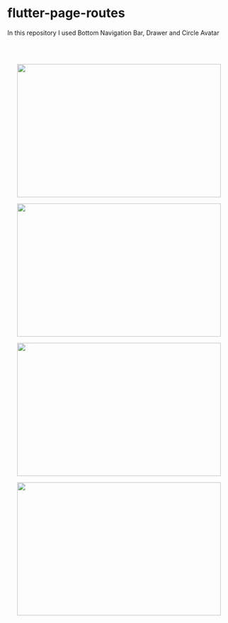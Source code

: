 # flutter-page-routes
In this repository I used Bottom Navigation Bar, Drawer and Circle Avatar

<br><br>

<p align="center">
  <img width="460" height="300" src="![r1](https://user-images.githubusercontent.com/34074484/64068075-a7b05a00-cc3b-11e9-8fbc-52656681cf55.PNG)">
</p>
<p align="center">
  <img width="460" height="300" src="![r2](https://user-images.githubusercontent.com/34074484/64068076-a848f080-cc3b-11e9-9a7c-0faba0ad2b81.PNG)">
</p>
<p align="center">
  <img width="460" height="300" src="![r3](https://user-images.githubusercontent.com/34074484/64068077-a848f080-cc3b-11e9-8cad-19f1d35592b5.PNG)">
</p>
<p align="center">
  <img width="460" height="300" src="![r4](https://user-images.githubusercontent.com/34074484/64068074-a7b05a00-cc3b-11e9-8e93-00c728f845e0.PNG)">
</p>





